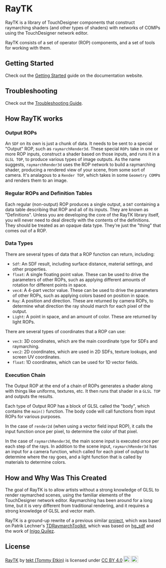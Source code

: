 # RayTK

RayTK is a library of TouchDesigner components that construct raymarching shaders (and other types of shaders) with networks of COMPs using the TouchDesigner network editor.

RayTK consists of a set of operator (ROP) components, and a set of tools for working with them.

## Getting Started

Check out the [Getting Started](https://t3kt.github.io/raytk/guide/getting-started/) guide on the documentation website.

## Troubleshooting

Check out the [Troubleshooting Guide](https://t3kt.github.io/raytk/guide/troubleshooting/).

## How RayTK works

### Output ROPs

An `SDF` on its own is just a chunk of data. It needs to be sent to a special "Output" ROP, such as `raymarchRender3d`. These special `ROPs` take in one or more ROP inputs, construct a shader based on those inputs, and runs it in a `GLSL TOP`, to produce various types of image outputs. As the name suggests, `raymarchRender3d` uses the ROP network to build a raymarching shader, producing a rendered view of your scene, from some sort of camera. It's analagous to a `Render TOP`, which takes in some `Geometry COMP`s and renders them to an image.

### Regular ROPs and Definition Tables

Each regular (non-output) ROP produces a single output, a `DAT` containing a data table describing that ROP and all of its inputs. They are known as "Definitions". Unless you are developing the core of the RayTK library itself, you will never need to deal directly with the contents of the definitions. They should be treated as an opaque data type. They're just the "thing" that comes out of a ROP.

### Data Types

There are several types of data that a ROP function can return, including:
* `Sdf`: An SDF result, including surface distance, material settings, and other properties.
* `float`: A single floating point value. These can be used to drive the parameters of other ROPs, such as applying different amounts of rotation for different points in space.
* `vec4`: A 4-part vector value. These can be used to drive the parameters of other ROPs, such as applying colors based on position in space.
* `Ray`: A position and direction. These are returned by camera ROPs, to determine what direction the ray should march for each pixel of the output.
* `Light`: A point in space, and an amount of color. These are returned by light ROPs.

There are several types of coordinates that a ROP can use:
* `vec3`: 3D coordinates, which are the main coordinate type for SDFs and raymarching.
* `vec2`: 2D coordinates, which are used in 2D SDFs, texture lookups, and screen UV coordinates.
* `float`: 1D coordinates, which can be used for 1D vector fields.

### Execution Chain

The Output ROP at the end of a chain of ROPs generates a shader along with things like uniforms, textures, etc. It then runs that shader in a `GLSL TOP` and outputs the results.

Each type of Output ROP has a block of GLSL called the "body", which contains the `main()` function. The body code will call functions from input ROPs for various purposes.

In the case of `render2d` (when using a vector field input ROP), it calls the input function once per pixel, to determine the color of that pixel.

In the case of `raymarchRender3d`, the main scene input is executed once per each step of the rays. In addition to the scene input, `raymarchRender3d` has an input for a camera function, which called for each pixel of output to determine where the ray goes, and a light function that is called by materials to determine colors.

## How and Why Was This Created

The goal of RayTK is to allow artists without a strong knowledge of GLSL to render raymarched scenes, using the familiar elements of the TouchDesigner network editor. Raymarching has been around for a long time, but it is very different from traditional rendering, and it requires a strong knowledge of GLSL and vector math.
 
RayTK is a ground-up rewrite of a previous similar [project](https://github.com/t3kt/raymarching), which was based on Patrik Lechner's [TDRaymarchToolkit](https://github.com/hrtlacek/TDraymarchToolkit), which was based on [hg_sdf](http://mercury.sexy/hg_sdf/) and the work of [Inigo Quilez](https://iquilezles.org/www/articles/distfunctions/distfunctions.htm).

## License

<p xmlns:dct="http://purl.org/dc/terms/" xmlns:cc="http://creativecommons.org/ns#" class="license-text"><a rel="cc:attributionURL" property="dct:title" href="https://github.com/t3kt">RayTK</a> by <a rel="cc:attributionURL dct:creator" property="cc:attributionName" href="https://t3kt.net">tekt (Tommy Etkin)</a> is licensed under <a rel="license" href="https://creativecommons.org/licenses/by/4.0">CC BY 4.0<img style="height:22px!important;margin-left:3px;vertical-align:text-bottom;" src="https://mirrors.creativecommons.org/presskit/icons/cc.svg?ref=chooser-v1" /><img style="height:22px!important;margin-left:3px;vertical-align:text-bottom;" src="https://mirrors.creativecommons.org/presskit/icons/by.svg?ref=chooser-v1" /></a></p>
